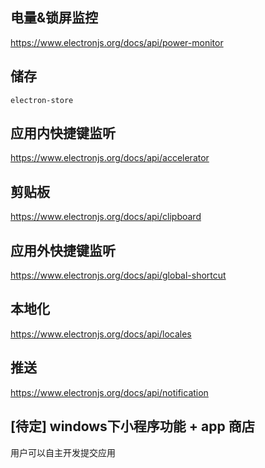 
## 电量&锁屏监控
https://www.electronjs.org/docs/api/power-monitor

## 储存
```shell script
electron-store
```

## 应用内快捷键监听
https://www.electronjs.org/docs/api/accelerator

## 剪贴板
https://www.electronjs.org/docs/api/clipboard

## 应用外快捷键监听
https://www.electronjs.org/docs/api/global-shortcut

## 本地化
https://www.electronjs.org/docs/api/locales

## 推送
https://www.electronjs.org/docs/api/notification

## [待定] windows下小程序功能 + app 商店
用户可以自主开发提交应用

